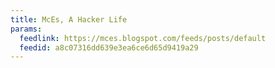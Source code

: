 ```yaml
---
title: McEs, A Hacker Life
params:
  feedlink: https://mces.blogspot.com/feeds/posts/default
  feedid: a8c07316dd639e3ea6ce6d65d9419a29
---
```

